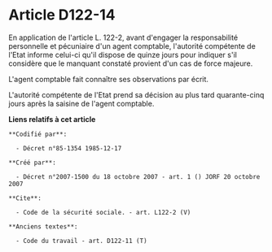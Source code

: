 # Article D122-14

En application de l'article L. 122-2, avant d'engager la responsabilité personnelle et pécuniaire d'un agent comptable,
l'autorité compétente de l'Etat informe celui-ci qu'il dispose de quinze jours pour indiquer s'il considère que le manquant
constaté provient d'un cas de force majeure. 

L'agent comptable fait connaître ses observations par écrit. 

L'autorité compétente de l'Etat prend sa décision au plus tard quarante-cinq jours après la saisine de l'agent comptable.

**Liens relatifs à cet article**

	**Codifié par**:

	  - Décret n°85-1354 1985-12-17

	**Créé par**:

	  - Décret n°2007-1500 du 18 octobre 2007 - art. 1 () JORF 20 octobre 2007

	**Cite**:

	  - Code de la sécurité sociale. - art. L122-2 (V)

	**Anciens textes**:

	  - Code du travail - art. D122-11 (T)

